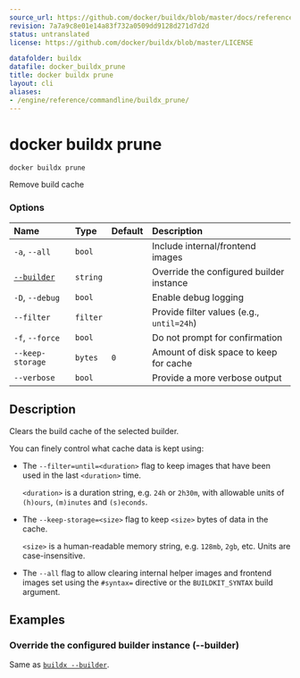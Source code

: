 ```yaml
---
source_url: https://github.com/docker/buildx/blob/master/docs/reference/buildx_prune.md
revision: 7a7a9c8e01e14a83f732a0509dd9128d271d7d2d
status: untranslated
license: https://github.com/docker/buildx/blob/master/LICENSE

datafolder: buildx
datafile: docker_buildx_prune
title: docker buildx prune
layout: cli
aliases:
- /engine/reference/commandline/buildx_prune/
---
```


# docker buildx prune

```text
docker buildx prune
```

Remove build cache

### Options

| Name                    | Type     | Default | Description                               |
|:------------------------|:---------|:--------|:------------------------------------------|
| `-a`, `--all`           | `bool`   |         | Include internal/frontend images          |
| [`--builder`](#builder) | `string` |         | Override the configured builder instance  |
| `-D`, `--debug`         | `bool`   |         | Enable debug logging                      |
| `--filter`              | `filter` |         | Provide filter values (e.g., `until=24h`) |
| `-f`, `--force`         | `bool`   |         | Do not prompt for confirmation            |
| `--keep-storage`        | `bytes`  | `0`     | Amount of disk space to keep for cache    |
| `--verbose`             | `bool`   |         | Provide a more verbose output             |

## Description

Clears the build cache of the selected builder.

You can finely control what cache data is kept using:

- The `--filter=until=<duration>` flag to keep images that have been used in
  the last `<duration>` time.

  `<duration>` is a duration string, e.g. `24h` or `2h30m`, with allowable
  units of `(h)ours`, `(m)inutes` and `(s)econds`.

- The `--keep-storage=<size>` flag to keep `<size>` bytes of data in the cache.

  `<size>` is a human-readable memory string, e.g. `128mb`, `2gb`, etc. Units
  are case-insensitive.

- The `--all` flag to allow clearing internal helper images and frontend images
  set using the `#syntax=` directive or the `BUILDKIT_SYNTAX` build argument.

## Examples

### <a name="builder"></a> Override the configured builder instance (--builder)

Same as [`buildx --builder`](index.md#builder).

